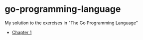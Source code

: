 # go-programming-language
My solution to the exercises in "The Go Programming Language"

* [Chapter 1](./src/chapter01/Readme.md)
